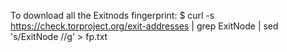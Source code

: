
To download all the Exitnods fingerprint: 
$ curl -s https://check.torproject.org/exit-addresses | grep ExitNode  | sed 's/ExitNode //g' > fp.txt
